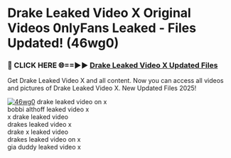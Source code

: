 # Drake Leaked Video X Original Videos 0nlyFans Leaked - Files Updated! (46wg0)

<h3>🔴 CLICK HERE 🌐==►► <a href="https://tinyurl.com/3hn5wdd3" rel="nofollow">Drake Leaked Video X Updated Files</a></h3>

Get Drake Leaked Video X and all content. Now you can access all videos and pictures of Drake Leaked Video X. New Updated Files 2025!

[![46wg0](https://i.imgur.com/4HnBqBT.gif)](https://tinyurl.com/3hn5wdd3)
drake leaked video on x<br>
bobbi althoff leaked video x<br>
x drake leaked video<br>
drakes leaked video x<br>
drake x leaked video<br>
drakes leaked video on x<br>
gia duddy leaked video x